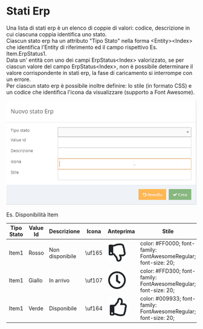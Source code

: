 # Stati Erp

Una lista di stati erp è un elenco di coppie di valori: codice, descrizione in cui ciascuna coppia identifica uno stato.\
Ciascun stato erp ha un attributo "Tipo Stato" nella forma \<Entity>\<Index> che identifica l'Entity di riferimento ed il campo rispettivo Es. Item.ErpStatus1.\
Data un' entità con uno dei campi ErpStatus\<Index> valorizzato, se per ciascun valore del campo ErpStatus\<Index>, non è possibile determinare il valore corrispondente in stati erp, la fase di caricamento si interrompe con un errore.\
Per ciascun stato erp è possibile inoltre definire: lo stile (in formato CSS) e un codice che identifica l'icona da visualizzare (supporto a Font Awesome).

![](../.gitbook/assets/statoerp.PNG)

Es. Disponibilità Item

| Tipo Stato | Value Id | Descrizione     | Icona  | Anteprima                                                                 | Stile                                                           |
| ---------- | -------- | --------------- | ------ | ------------------------------------------------------------------------- | --------------------------------------------------------------- |
| Item1      | Rosso    | Non disponibile | \uf165 | <img src="../.gitbook/assets/thumbsdown.PNG" alt="" data-size="original"> | color: #FF0000; font-family: FontAwesomeRegular; font-size: 20; |
| Item1      | Giallo   | In arrivo       | \uf107 | <img src="../.gitbook/assets/clock.PNG" alt="" data-size="original">      | color: #FFD300; font-family: FontAwesomeRegular; font-size: 20; |
| Item1      | Verde    | Disponibile     | \uf164 | <img src="../.gitbook/assets/thumbsup.PNG" alt="" data-size="original">   | color: #009933; font-family: FontAwesomeRegular; font-size: 20; |
